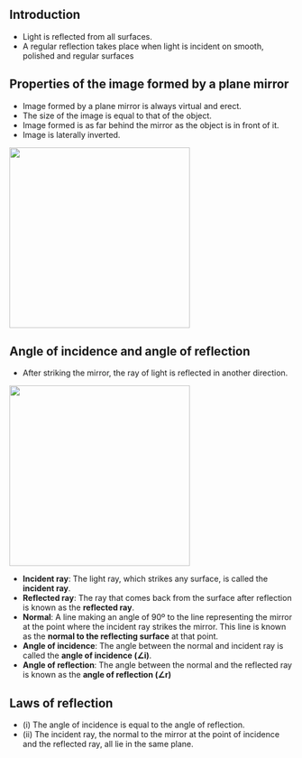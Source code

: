 ## Introduction
* Light is reflected from all surfaces. 
* A regular reflection takes place when light is incident on smooth, polished and regular surfaces

## Properties of the image formed by a plane mirror
* Image formed by a plane mirror is always virtual and erect. 
* The size of the image is equal to that of the object. 
* Image formed is as far behind the mirror as the object is in front of it. 
* Image is laterally inverted.

<img width="320" src="https://user-images.githubusercontent.com/20998959/148186388-81e92425-0ced-4a76-ab3d-42fab2d50a27.png">


## Angle of incidence and angle of reflection
* After striking the mirror, the ray of light is reflected in another direction.

<img width="320" src="https://user-images.githubusercontent.com/20998959/148184624-e177e965-3c78-44da-ba64-d0126f78d1a6.png">

* **Incident ray**: The light ray, which strikes any surface, is called the **incident ray**. 
* **Reflected ray**: The ray that comes back from the surface after reflection is known as the **reflected ray**.
* **Normal**:  A line making an angle of 90º to the line representing the mirror at the point where the incident ray strikes the mirror. This line is known
as the **normal to the reflecting surface** at that point.
* **Angle of incidence**: The angle between the normal and incident ray is called the **angle of incidence (∠i)**. 
* **Angle of reflection**: The angle between the normal and the reflected ray is known as the **angle of reflection (∠r)** 


## Laws of reflection
* (i) The angle of incidence is equal to the angle of reflection.
* (ii) The incident ray, the normal to the mirror at the point of incidence and the reflected ray, all lie in the same plane.

